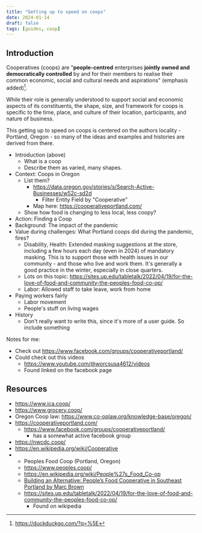 ```yaml
---
title: "Getting up to speed on coops"
date: 2024-01-14
draft: false
tags: [guides, coop]
---
```


## Introduction

Cooperatives (coops) are "**people-centred** enterprises **jointly owned and democratically controlled** by and for their members to realise their common economic, social and cultural needs and aspirations" (emphasis added)[^1].

While their role is generally understood to support social and economic aspects of its constituents, the shape, size, and framework for coops is specific to the time, place, and culture of their location, participants, and nature of business.

This getting up to speed on coops is centered on the authors locality - Portland, Oregon - so many of the ideas and examples and histories are derived from there.

- Introduction (above)
  - What is a coop
  - Describe them as varied, many shapes.
- Context: Coops in Oregon
  - List them?
    - https://data.oregon.gov/stories/s/Search-Active-Businesses/w52c-sd2d
      - Filter Entity Field by "Cooperative"
    - Map here: https://cooperativeportland.com/
  - Show how food is changing to less local, less coopy?
- Action: Finding a Coop
- Background: The impact of the pandemic
- Value during challenges: What Portland coops did during the pandemic, fires?
  - Disability, Health: Extended masking suggestions at the store, including a few hours each day (even in 2024) of mandatory masking. This is to support those with health issues in our community - and those who live and work them. It's generally a good practice in the winter, especially in close quarters.
  - Lots on this topic: https://sites.up.edu/tabletalk/2022/04/19/for-the-love-of-food-and-community-the-peoples-food-co-op/
  - Labor: Allowed staff to take leave, work from home
- Paying workers fairly
  - Labor movement
  - People's stuff on living wages
- History
  - Don't really want to write this, since it's more of a user guide. So include something

Notes for me:

- Check out https://www.facebook.com/groups/cooperativeportland/
- Could check out this videos
  - https://www.youtube.com/@worcsusa4612/videos
  - Found linked on the facebook page

## Resources

- https://www.ica.coop/
- https://www.grocery.coop/
- Oregon Coop law: https://www.co-oplaw.org/knowledge-base/oregon/
- https://cooperativeportland.com/
  - https://www.facebook.com/groups/cooperativeportland/
    - has a somewhat active facebook group
- https://nwcdc.coop/
- https://en.wikipedia.org/wiki/Cooperative
- - Peoples Food Coop (Portland, Oregon)
  - https://www.peoples.coop/
  - https://en.wikipedia.org/wiki/People%27s_Food_Co-op
  - [Building an Alternative: People’s Food Cooperative in Southeast Portland by Marc Brown](https://static1.squarespace.com/static/54bf27a0e4b01f6b0cb3d81c/t/59c3ec30c534a5aeb6f0b29a/1506012212645/People%27s+Food+Cooperative+Oregon+Historical+Society.pdf)
  - https://sites.up.edu/tabletalk/2022/04/19/for-the-love-of-food-and-community-the-peoples-food-co-op/
    - Found on wikipedia

[^1]: https://duckduckgo.com/?q=%5E

